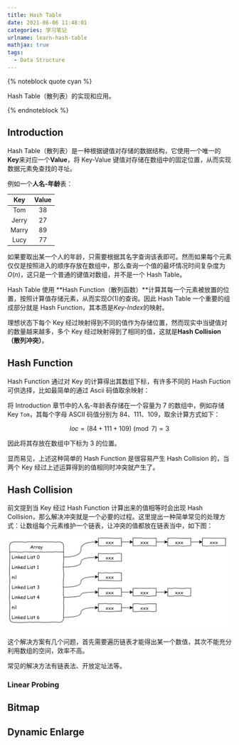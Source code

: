 ```yaml
---
title: Hash Table
date: 2021-06-06 11:48:01
categories: 学习笔记
urlname: learn-hash-table
mathjax: true
tags:
  - Data Structure
---
```


{% noteblock quote cyan %}

Hash Table（散列表）的实现和应用。

{% endnoteblock %}

<!-- more -->

## Introduction

Hash Table（散列表）是一种根据键值对存储的数据结构，它使用一个唯一的**Key**来对应一个**Value**，将 Key-Value 键值对存储在数组中的固定位置，从而实现数据元素免查找的寻址。

例如一个**人名-年龄**表：

|  Key  | Value |
| :---: | :---: |
|  Tom  |  38   |
| Jerry |  27   |
| Marry |  89   |
| Lucy  |  77   |

如果要取出某一个人的年龄，只需要根据其名字查询该表即可。然而如果每个元素仅仅是按照进入的顺序存放在数组中，那么查询一个值的最坏情况时间复杂度为$O(n)$，这只是一个普通的键值对数组，并不是一个 Hash Table。

Hash Table 使用 **Hash Function（散列函数）**计算其每一个元素被放置的位置，按照计算值存储元素，从而实现$O(1)$的查询。因此 Hash Table 一个重要的组成部分就是 Hash Function，其本质是*Key-Index*的映射。

理想状态下每个 Key 经过映射得到不同的值作为存储位置，然而现实中当键值对的数量越来越多，多个 Key 经过映射得到了相同的值，这就是**Hash Collision（散列冲突）**。

## Hash Function

Hash Function 通过对 Key 的计算得出其数组下标，有许多不同的 Hash Fuction 可供选择，比如最简单的通过 Ascii 码值取余映射：

将 Introduction 章节中的人名-年龄表存储在一个容量为 7 的数组中，例如存储 Key `Tom`，其每个字母 ASCII 码值分别为 84、111、109，取余计算方式如下：

$$loc=(84+111+109)\pmod7=3$$

因此将其存放在数组中下标为 3 的位置。

显而易见，上述这种简单的 Hash Function 是很容易产生 Hash Collision 的，当两个 Key 经过上述运算得到的值相同时冲突就产生了。

## Hash Collision

前文提到当 Key 经过 Hash Function 计算出来的值相等时会出现 Hash Collision，那么解决冲突就是一个必要的过程。这里提出一种简单常见的处理方式：让数组每个元素维护一个链表，让冲突的值都放在链表当中，如下图：

![image-20210606155512374](Hash-Table/image-20210606155512374.png)

这个解决方案有几个问题，首先需要遍历链表才能得出某一个数值，其次不能充分利用数组的空间，效率不高。

常见的解决方法有链表法、开放定址法等。

### Linear Probing

## Bitmap

## Dynamic Enlarge
